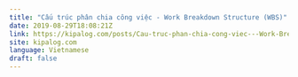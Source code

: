 ```yaml
---
title: "Cấu trúc phân chia công việc - Work Breakdown Structure (WBS)"
date: 2019-08-29T18:08:21Z
link: https://kipalog.com/posts/Cau-truc-phan-chia-cong-viec---Work-Breakdown-Structure--WBS?utm_medium=RSS&utm_source=news.12bit.vn
site: kipalog.com
language: Vietnamese
draft: false
---
```

